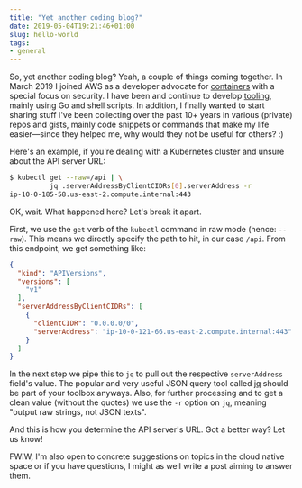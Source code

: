 ```yaml
---
title: "Yet another coding blog?"
date: 2019-05-04T19:21:46+01:00
slug: hello-world
tags:
- general
---
```


So, yet another coding blog? Yeah, a couple of things coming together. In March 2019 I joined AWS as a developer advocate for [containers](https://aws.amazon.com/containers/) with a special focus on security. I have been and continue to develop [tooling](https://github.com/mhausenblas/), mainly using Go and shell scripts. In addition, I finally wanted to start sharing stuff I've been collecting over the past 10+ years in various (private) repos and gists, mainly code snippets or commands that make my life easier—since they helped me, why would they not be useful for others? :)

Here's an example, if you're dealing with a Kubernetes cluster and unsure about the API server URL:

```sh
$ kubectl get --raw=/api | \
          jq .serverAddressByClientCIDRs[0].serverAddress -r
ip-10-0-185-58.us-east-2.compute.internal:443
```

OK, wait. What happened here? Let's break it apart.

First, we use the `get` verb of the `kubectl` command in raw mode (hence: `--raw`). This means we directly specify the path to hit, in our case `/api`. From this endpoint, we get something like:

```json
{
  "kind": "APIVersions",
  "versions": [
    "v1"
  ],
  "serverAddressByClientCIDRs": [
    {
      "clientCIDR": "0.0.0.0/0",
      "serverAddress": "ip-10-0-121-66.us-east-2.compute.internal:443"
    }
  ]
}
```

In the next step we pipe this to `jq` to pull out the respective `serverAddress` field's value. The popular and very useful JSON query tool called [jq](https://stedolan.github.io/jq/) should be part of your toolbox anyways. Also, for further processing and to get a clean value (without the quotes) we use the `-r` option on `jq`, meaning "output raw strings, not JSON texts".

And this is how you determine the API server's URL. Got a better way? Let us know!

FWIW, I'm also open to concrete suggestions on topics in the cloud native space or if you have questions, I might as well write a post aiming to answer them.
